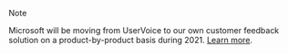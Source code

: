 > [!NOTE]
> Microsoft will be moving from UserVoice to our own customer feedback solution on a product-by-product basis during 2021. [Learn more](https://support.microsoft.com/topic/-pages-430e1a78-e016-472a-a10f-dc2a3df3450a).
